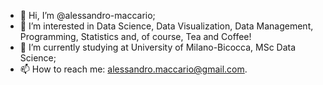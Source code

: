 - 👋 Hi, I’m @alessandro-maccario;
- 👀 I’m interested in Data Science, Data Visualization, Data Management, Programming, Statistics and, of course, Tea and Coffee!
- 🌱 I’m currently studying at University of Milano-Bicocca, MSc Data Science;
- 📫 How to reach me: alessandro.maccario@gmail.com.
